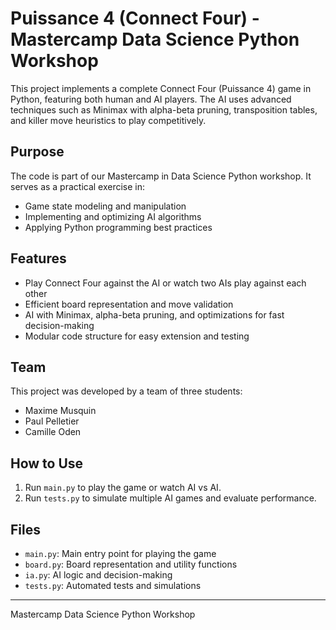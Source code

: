 # Puissance 4 (Connect Four) - Mastercamp Data Science Python Workshop

This project implements a complete Connect Four (Puissance 4) game in Python, featuring both human and AI players. The AI uses advanced techniques such as Minimax with alpha-beta pruning, transposition tables, and killer move heuristics to play competitively.

## Purpose

The code is part of our Mastercamp in Data Science Python workshop. It serves as a practical exercise in:
- Game state modeling and manipulation
- Implementing and optimizing AI algorithms
- Applying Python programming best practices

## Features

- Play Connect Four against the AI or watch two AIs play against each other
- Efficient board representation and move validation
- AI with Minimax, alpha-beta pruning, and optimizations for fast decision-making
- Modular code structure for easy extension and testing

## Team

This project was developed by a team of three students:
- Maxime Musquin
- Paul Pelletier
- Camille Oden

## How to Use

1. Run `main.py` to play the game or watch AI vs AI.
2. Run `tests.py` to simulate multiple AI games and evaluate performance.

## Files

- `main.py`: Main entry point for playing the game
- `board.py`: Board representation and utility functions
- `ia.py`: AI logic and decision-making
- `tests.py`: Automated tests and simulations

---
Mastercamp Data Science Python Workshop
